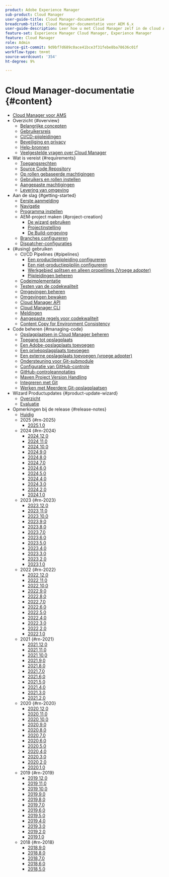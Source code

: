 ```yaml
---
product: Adobe Experience Manager
sub-product: Cloud Manager
user-guide-title: Cloud Manager-documentatie
breadcrumb-title: Cloud Manager-documentatie voor AEM 6.x
user-guide-description: Leer hoe u met Cloud Manager zelf in de cloud Adobe Experience Manager voor AMS kunt beheren.
feature-set: Experience Manager Cloud Manager, Experience Manager
feature: Cloud Manager
role: Admin
source-git-commit: 9d9bf7d689c0ace41bce3f31febe8ba78636c01f
workflow-type: tm+mt
source-wordcount: '354'
ht-degree: 9%

---
```



# Cloud Manager-documentatie {#content}

+ [Cloud Manager voor AMS](/help/introduction.md)
+ Overzicht {#overview}
   + [Belangrijke concepten](/help/overview/key-concepts.md)
   + [Gebruikersreis](/help/overview/user-journey.md)
   + [CI/CD-pijpleidingen](/help/overview/ci-cd-pipelines.md)
   + [Beveiliging en privacy](/help/overview/security-and-privacy.md)
   + [Help-bronnen](/help/overview/help-resources.md)
   + [Veelgestelde vragen over Cloud Manager](/help/overview/faqs.md)
+ Wat is vereist {#requirements}
   + [Toegangsrechten](/help/requirements/access-rights.md)
   + [Source Code Repository](/help/requirements/source-code-repository.md)
   + [Op rollen gebaseerde machtigingen](/help/requirements/role-based-permissions.md)
   + [Gebruikers en rollen instellen](/help/requirements/users-and-roles.md)
   + [Aangepaste machtigingen](/help/using/custom-permissions.md)
   + [Levering van omgeving](/help/requirements/environment-provisioning.md)
+ Aan de slag {#getting-started}
   + [Eerste aanmelding](/help/getting-started/first-time-login.md)
   + [Navigatie](/help/getting-started/navigation.md)
   + [Programma instellen](/help/getting-started/program-setup.md)
   + AEM-project maken {#project-creation}
      + [De wizard gebruiken](/help/getting-started/using-the-wizard.md)
      + [Projectinstelling](/help/getting-started/project-setup.md)
      + [De Build-omgeving](/help/getting-started/build-environment.md)
   + [Branches configureren](/help/getting-started/configuring-branches.md)
   + [Dispatcher-configuraties](/help/getting-started/dispatcher-configurations.md)
+ {#using} gebruiken
   + CI/CD Pipelines {#pipelines}
      + [Een productiepijpleiding configureren](/help/using/production-pipelines.md)
      + [Een niet-productiepijplijn configureren](/help/using/non-production-pipelines.md)
      + [Werkgebied splitsen en alleen propellines (Vroege adopter)](/help/using/stage-prod-only.md)
      + [Pijpleidingen beheren](/help/using/managing-pipelines.md)
   + [Codeimplementatie](/help/using/code-deployment.md)
   + [Testen van de codekwaliteit](/help/using/code-quality-testing.md)
   + [Omgevingen beheren](/help/using/managing-environments.md)
   + [Omgevingen bewaken](/help/using/monitoring-environments.md)
   + [ Cloud Manager API ](https://developer.adobe.com/experience-cloud/cloud-manager/reference/api/)
   + [ Cloud Manager CLI ](https://github.com/adobe/aio-cli-plugin-cloudmanager/blob/main/README.md)
   + [Meldingen](/help/using/notifications.md)
   + [Aangepaste regels voor codekwaliteit](/help/using/custom-code-quality-rules.md)
   + [Content Copy for Environment Consistency](/help/using/content-copy.md)
+ Code beheren {#managing-code}
   + [Opslagplaatsen in Cloud Manager beheren](/help/managing-code/managing-repositories.md)
   + [Toegang tot opslagplaats](/help/managing-code/accessing-repositories.md)
   + [Een Adobe-opslagplaats toevoegen](/help/managing-code/adobe-repositories.md)
   + [Een privéopslagplaats toevoegen](/help/managing-code/private-repositories.md)
   + [Een externe opslagplaats toevoegen (vroege adopter)](/help/managing-code/external-repositories.md)
   + [Ondersteuning voor Git-submodule](/help/managing-code/git-submodules.md)
   + [Configuratie van GitHub-controle](/help/managing-code/github-check-config.md)
   + [GitHub-controleannotaties](/help/managing-code/github-annotations.md)
   + [Maven Project Version Handling](/help/managing-code/maven-project-version.md)
   + [Integreren met Git](/help/managing-code/git-integration.md)
   + [Werken met Meerdere Git-opslagplaatsen](/help/managing-code/multiple-git-repos.md)
+ Wizard Productupdates {#product-update-wizard}
   + [Overzicht](/help/product-update-wizard/overview.md)
   + [Evaluatie](/help/product-update-wizard/evaluation.md)
+ Opmerkingen bij de release {#release-notes}
   + [Huidig](/help/release-notes/current.md)
   + 2025 {#rn-2025}
      + [2025,1,0](/help/release-notes/2025/2025-1-0.md)
   + 2024 {#rn-2024}
      + [2024 12,0](/help/release-notes/2024/2024-12-0.md)
      + [2024 11,0](/help/release-notes/2024/2024-11-0.md)
      + [2024 10,0](/help/release-notes/2024/2024-10-0.md)
      + [2024,9,0](/help/release-notes/2024/2024-9-0.md)
      + [2024,8,0](/help/release-notes/2024/2024-8-0.md)
      + [2024,7,0](/help/release-notes/2024/2024-7-0.md)
      + [2024,6,0](/help/release-notes/2024/2024-6-0.md)
      + [2024,5,0](/help/release-notes/2024/2024-5-0.md)
      + [2024,4,0](/help/release-notes/2024/2024-4-0.md)
      + [2024,3,0](/help/release-notes/2024/2024-3-0.md)
      + [2024,2,0](/help/release-notes/2024/2024-2-0.md)
      + [2024,1,0](/help/release-notes/2024/2024-1-0.md)
   + 2023 {#rn-2023}
      + [2023 12,0](/help/release-notes/2023/2023-12-0.md)
      + [2023 11,0](/help/release-notes/2023/2023-11-0.md)
      + [2023 10,0](/help/release-notes/2023/2023-10-0.md)
      + [2023,9,0](/help/release-notes/2023/2023-9-0.md)
      + [2023,8,0](/help/release-notes/2023/2023-8-0.md)
      + [2023,7,0](/help/release-notes/2023/2023-7-0.md)
      + [2023,6,0](/help/release-notes/2023/2023-6-0.md)
      + [2023,5,0](/help/release-notes/2023/2023-5-0.md)
      + [2023,4,0](/help/release-notes/2023/2023-4-0.md)
      + [2023,3,0](/help/release-notes/2023/2023-3-0.md)
      + [2023,2,0](/help/release-notes/2023/2023-2-0.md)
      + [2023,1,0](/help/release-notes/2023/2023-1-0.md)
   + 2022 {#rn-2022}
      + [2022 12,0](/help/release-notes/2022/2022-12-0.md)
      + [2022 11,0](/help/release-notes/2022/2022-11-0.md)
      + [2022 10,0](/help/release-notes/2022/2022-10-0.md)
      + [2022,9,0](/help/release-notes/2022/2022-9-0.md)
      + [2022,8,0](/help/release-notes/2022/2022-8-0.md)
      + [2022,7,0](/help/release-notes/2022/2022-7-0.md)
      + [2022,6,0](/help/release-notes/2022/2022-6-0.md)
      + [2022,5,0](/help/release-notes/2022/2022-5-0.md)
      + [2022,4,0](/help/release-notes/2022/2022-4-0.md)
      + [2022,3,0](/help/release-notes/2022/2022-3-0.md)
      + [2022,2,0](/help/release-notes/2022/2022-2-0.md)
      + [2022,1,0](/help/release-notes/2022/2022-1-0.md)
   + 2021 {#rn-2021}
      + [2021 12,0](/help/release-notes/2021/2021-12-0.md)
      + [2021 11,0](/help/release-notes/2021/2021-11-0.md)
      + [2021 10,0](/help/release-notes/2021/2021-10-0.md)
      + [2021,9,0](/help/release-notes/2021/2021-9-0.md)
      + [2021,8,0](/help/release-notes/2021/2021-8-0.md)
      + [2021,7,0](/help/release-notes/2021/2021-7-0.md)
      + [2021,6,0](/help/release-notes/2021/2021-6-0.md)
      + [2021,5,0](/help/release-notes/2021/2021-5-0.md)
      + [2021,4,0](/help/release-notes/2021/2021-4-0.md)
      + [2021,3,0](/help/release-notes/2021/2021-3-0.md)
      + [2021,2,0](/help/release-notes/2021/2021-2-0.md)
   + 2020 {#rn-2020}
      + [2020 12,0](/help/release-notes/2020/2020-12-0.md)
      + [2020 11,0](/help/release-notes/2020/2020-11-0.md)
      + [2020 10,0](/help/release-notes/2020/2020-10-0.md)
      + [2020,9,0](/help/release-notes/2020/2020-9-0.md)
      + [2020,8,0](/help/release-notes/2020/2020-8-0.md)
      + [2020,7,0](/help/release-notes/2020/2020-7-0.md)
      + [2020,6,0](/help/release-notes/2020/2020-6-0.md)
      + [2020,5,0](/help/release-notes/2020/2020-5-0.md)
      + [2020,4,0](/help/release-notes/2020/2020-4-0.md)
      + [2020,3,0](/help/release-notes/2020/2020-3-0.md)
      + [2020,2,0](/help/release-notes/2020/2020-2-0.md)
      + [2020,1,0](/help/release-notes/2020/2020-1-0.md)
   + 2019 {#rn-2019}
      + [2019 12,0](/help/release-notes/2019/2019-12-0.md)
      + [2019 11,0](/help/release-notes/2019/2019-11-0.md)
      + [2019 10,0](/help/release-notes/2019/2019-10-0.md)
      + [2019,9,0](/help/release-notes/2019/2019-9-0.md)
      + [2019,8,0](/help/release-notes/2019/2019-8-0.md)
      + [2019,7,0](/help/release-notes/2019/2019-7-0.md)
      + [2019,6,0](/help/release-notes/2019/2019-6-0.md)
      + [2019,5,0](/help/release-notes/2019/2019-5-0.md)
      + [2019,4,0](/help/release-notes/2019/2019-4-0.md)
      + [2019,3,0](/help/release-notes/2019/2019-3-0.md)
      + [2019,2,0](/help/release-notes/2019/2019-2-0.md)
      + [2019,1,0](/help/release-notes/2019/2019-1-0.md)
   + 2018 {#rn-2018}
      + [2018,9,0](/help/release-notes/2018/2018-9-0.md)
      + [2018,8,0](/help/release-notes/2018/2018-8-0.md)
      + [2018,7,0](/help/release-notes/2018/2018-7-0.md)
      + [2018,6,0](/help/release-notes/2018/2018-6-0.md)
      + [2018,5,0](/help/release-notes/2018/2018-5-0.md)
